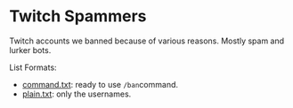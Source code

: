 # Twitch Spammers

Twitch accounts we banned because of various reasons. Mostly spam and lurker bots.

List Formats:

- [command.txt](list/command.txt): ready to use `/ban`command.
- [plain.txt](list/plain.txt): only the usernames.
